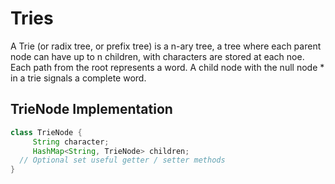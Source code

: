 # Tries # 

A Trie (or radix tree, or prefix tree) is a n-ary tree, a tree where each parent node can have up to n children, with 
characters are stored at each noe. Each path from the root represents a word. A child node with the null node * in a trie signals a complete word. 

## TrieNode Implementation ## 

```java 
class TrieNode {
     String character; 
     HashMap<String, TrieNode> children; 
  // Optional set useful getter / setter methods 
} 
```
